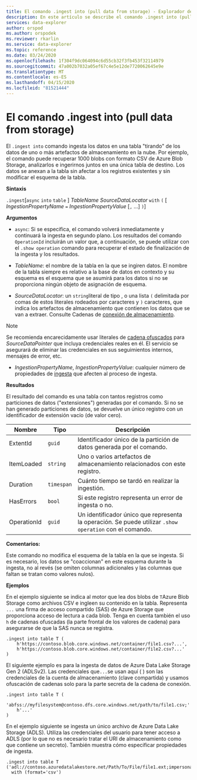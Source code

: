 ```yaml
---
title: El comando .ingest into (pull data from storage) - Explorador de Azure Data Explorer ( Azure Data Explorer) Microsoft Docs
description: En este artículo se describe el comando .ingest into (pull data from storage) en Azure Data Explorer.
services: data-explorer
author: orspod
ms.author: orspodek
ms.reviewer: rkarlin
ms.service: data-explorer
ms.topic: reference
ms.date: 03/24/2020
ms.openlocfilehash: 1f304f9dc064094c6d55cb32f3fb453f32114979
ms.sourcegitcommit: 47a002b7032a05ef67c4e5e12de7720062645e9e
ms.translationtype: MT
ms.contentlocale: es-ES
ms.lasthandoff: 04/15/2020
ms.locfileid: "81521444"
---
```

# <a name="the-ingest-into-command-pull-data-from-storage"></a>El comando .ingest into (pull data from storage)

El `.ingest into` comando ingesta los datos en una tabla "tirando" de los datos de uno o más artefactos de almacenamiento en la nube.
Por ejemplo, el comando puede recuperar 1000 blobs con formato CSV de Azure Blob Storage, analizarlos e ingerirnos juntos en una única tabla de destino.
Los datos se anexan a la tabla sin afectar a los registros existentes y sin modificar el esquema de la tabla.

**Sintaxis**

`.ingest`[`async` `into` `table` ] *TableName* *SourceDataLocator* `with` `(` [ *IngestionPropertyName* `=` *IngestionPropertyValue* [`,` ...] `)`]

**Argumentos**

* `async`: Si se especifica, el comando volverá inmediatamente y continuará la ingesta en segundo plano. Los resultados del comando `OperationId` incluirán un valor que, a continuación, se puede utilizar con el `.show operation` comando para recuperar el estado de finalización de la ingesta y los resultados.
  
* *TableName*: el nombre de la tabla en la que se ingiren datos.
  El nombre de la tabla siempre es relativo a la base de datos en contexto y su esquema es el esquema que se asumirá para los datos si no se proporciona ningún objeto de asignación de esquema.

* *SourceDataLocator*: un `string`literal de tipo , o una lista `(` delimitada por comas de estos literales rodeados por caracteres y `)` caracteres, que indica los artefactos de almacenamiento que contienen los datos que se van a extraer. Consulte Cadenas de [conexión de almacenamiento](../../api/connection-strings/storage.md).

> [!NOTE]
> Se recomienda encarecidamente usar literales de [cadena ofuscados](../../query/scalar-data-types/string.md#obfuscated-string-literals) para *SourceDataPointer* que incluya credenciales reales en él.
> El servicio se asegurará de eliminar las credenciales en sus seguimientos internos, mensajes de error, etc.

* *IngestionPropertyName*, *IngestionPropertyValue*: cualquier número de propiedades de [ingesta](https://docs.microsoft.com/azure/data-explorer/ingestion-properties) que afecten al proceso de ingesta.

**Resultados**

El resultado del comando es una tabla con tantos registros como particiones de datos ("extensiones") generadas por el comando.
Si no se han generado particiones de datos, se devuelve un único registro con un identificador de extensión vacío (de valor cero).

|Nombre       |Tipo      |Descripción                                                                |
|-----------|----------|---------------------------------------------------------------------------|
|ExtentId   |`guid`    |Identificador único de la partición de datos generada por el comando.|
|ItemLoaded |`string`  |Uno o varios artefactos de almacenamiento relacionados con este registro.             |
|Duration   |`timespan`|Cuánto tiempo se tardó en realizar la ingestión.                                     |
|HasErrors  |`bool`    |Si este registro representa un error de ingesta o no.                |
|OperationId|`guid`    |Un identificador único que representa la operación. Se puede utilizar `.show operation` con el comando.|

**Comentarios:**

Este comando no modifica el esquema de la tabla en la que se ingesta.
Si es necesario, los datos se "coaccionan" en este esquema durante la ingesta, no al revés (se omiten columnas adicionales y las columnas que faltan se tratan como valores nulos).

**Ejemplos**

En el ejemplo siguiente se indica al motor que lea dos blobs de `T`Azure Blob Storage como archivos CSV e ingleen su contenido en la tabla. Representa `...` una firma de acceso compartido (SAS) de Azure Storage que proporciona acceso de lectura a cada blob. Tenga en cuenta también el uso `h` de cadenas ofuscadas (la parte frontal de los valores de cadena) para asegurarse de que la SAS nunca se registra.

```kusto
.ingest into table T (
    h'https://contoso.blob.core.windows.net/container/file1.csv?...',
    h'https://contoso.blob.core.windows.net/container/file2.csv?...'
)
```

El siguiente ejemplo es para la ingesta de datos de Azure Data Lake Storage Gen 2 (ADLSv2). Las credenciales que`...`se usan aquí ( ) son las credenciales de la cuenta de almacenamiento (clave compartida) y usamos ofuscación de cadenas solo para la parte secreta de la cadena de conexión.

```kusto
.ingest into table T (
  'abfss://myfilesystem@contoso.dfs.core.windows.net/path/to/file1.csv;'
    h'...'
)
```

En el ejemplo siguiente se ingesta un único archivo de Azure Data Lake Storage (ADLS).
Utiliza las credenciales del usuario para tener acceso a ADLS (por lo que no es necesario tratar el URI de almacenamiento como que contiene un secreto). También muestra cómo especificar propiedades de ingesta.

```kusto
.ingest into table T ('adl://contoso.azuredatalakestore.net/Path/To/File/file1.ext;impersonate')
  with (format='csv')
```

